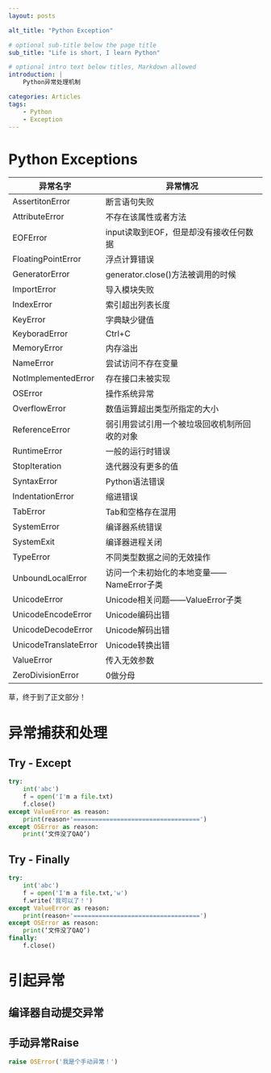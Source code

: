 ```yaml
---
layout: posts

alt_title: "Python Exception"

# optional sub-title below the page title
sub_title: "Life is short, I learn Python"

# optional intro text below titles, Markdown allowed
introduction: |
    Python异常处理机制

categories: Articles
tags: 
    - Python
    - Exception
---
```


# Python Exceptions

| 异常名字              | 异常情况                                     |
| --------------------- | -------------------------------------------- |
| AssertitonError       | 断言语句失败                                 |
| AttributeError        | 不存在该属性或者方法                         |
| EOFError              | input读取到EOF，但是却没有接收任何数据       |
| FloatingPointError    | 浮点计算错误                                 |
| GeneratorError        | generator.close()方法被调用的时候            |
| ImportError           | 导入模块失败                                 |
| IndexError            | 索引超出列表长度                             |
| KeyError              | 字典缺少键值                                 |
| KeyboradError         | Ctrl+C                                       |
| MemoryError           | 内存溢出                                     |
| NameError             | 尝试访问不存在变量                           |
| NotImplementedError   | 存在接口未被实现                             |
| OSError               | 操作系统异常                                 |
| OverflowError         | 数值运算超出类型所指定的大小                 |
| ReferenceError        | 弱引用尝试引用一个被垃圾回收机制所回收的对象 |
| RuntimeError          | 一般的运行时错误                             |
| StopIteration         | 迭代器没有更多的值                           |
| SyntaxError           | Python语法错误                               |
| IndentationError      | 缩进错误                                     |
| TabError              | Tab和空格存在混用                            |
| SystemError           | 编译器系统错误                               |
| SystemExit            | 编译器进程关闭                               |
| TypeError             | 不同类型数据之间的无效操作                   |
| UnboundLocalError     | 访问一个未初始化的本地变量——NameError子类    |
| UnicodeError          | Unicode相关问题——ValueError子类              |
| UnicodeEncodeError    | Unicode编码出错                              |
| UnicodeDecodeError    | Unicode解码出错                              |
| UnicodeTranslateError | Unicode转换出错                              |
| ValueError            | 传入无效参数                                 |
| ZeroDivisionError     | 0做分母                                      |

草，终于到了正文部分！

# 异常捕获和处理

## Try - Except

```python
try:
    int('abc')
    f = open('I'm a file.txt)
    f.close()
except ValueError as reason:
    print(reason+'===================================')
except OSError as reason:
    print(‘文件没了QAQ’)
```

## Try - Finally

```python
try:
    int('abc')
    f = open('I'm a file.txt,'w')
    f.write('我可以了！')
except ValueError as reason:
    print(reason+'===================================')
except OSError as reason:
    print(‘文件没了QAQ’)
finally:
    f.close()
```

# 引起异常

## 编译器自动提交异常

## 手动异常Raise

```python
raise OSError('我是个手动异常！')
```



